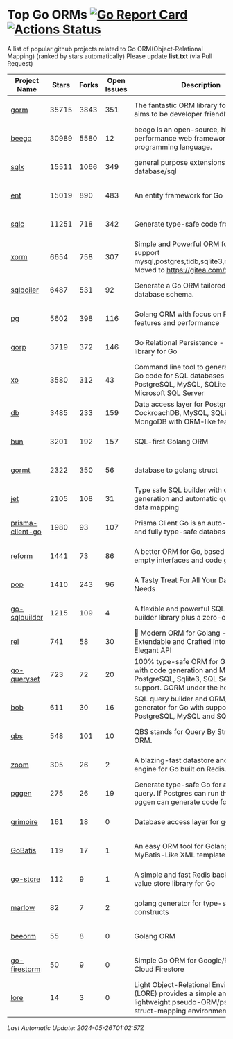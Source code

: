 # Top Go ORMs [![Go Report Card](https://goreportcard.com/badge/github.com/d-tsuji/awesome-go-orms)](https://goreportcard.com/report/github.com/d-tsuji/awesome-go-orms) [![Actions Status](https://github.com/d-tsuji/awesome-go-orms/workflows/CI/badge.svg)](https://github.com/d-tsuji/awesome-go-orms/actions)
A list of popular github projects related to Go ORM(Object-Relational Mapping) (ranked by stars automatically)
Please update **list.txt** (via Pull Request)

| Project Name | Stars | Forks | Open Issues | Description | Last Update |
| ------------ | ----- | ----- | ----------- | ----------- | ----------- |
| [gorm](https://github.com/go-gorm/gorm) | 35715 | 3843 | 351 | The fantastic ORM library for Golang, aims to be developer friendly | 2024-05-25 23:34:02 |
| [beego](https://github.com/beego/beego) | 30989 | 5580 | 12 | beego is an open-source, high-performance web framework for the Go programming language. | 2024-05-26 00:28:34 |
| [sqlx](https://github.com/jmoiron/sqlx) | 15511 | 1066 | 349 | general purpose extensions to golang's database/sql | 2024-05-25 15:37:55 |
| [ent](https://github.com/ent/ent) | 15019 | 890 | 483 | An entity framework for Go | 2024-05-25 21:41:13 |
| [sqlc](https://github.com/sqlc-dev/sqlc) | 11251 | 718 | 342 | Generate type-safe code from SQL | 2024-05-25 23:14:41 |
| [xorm](https://github.com/go-xorm/xorm) | 6654 | 758 | 307 | Simple and Powerful ORM for Go, support mysql,postgres,tidb,sqlite3,mssql,oracle, Moved to https://gitea.com/xorm/xorm | 2024-05-23 13:00:57 |
| [sqlboiler](https://github.com/volatiletech/sqlboiler) | 6487 | 531 | 92 | Generate a Go ORM tailored to your database schema. | 2024-05-25 20:42:53 |
| [pg](https://github.com/go-pg/pg) | 5602 | 398 | 116 | Golang ORM with focus on PostgreSQL features and performance | 2024-05-24 17:37:22 |
| [gorp](https://github.com/go-gorp/gorp) | 3719 | 372 | 146 | Go Relational Persistence - an ORM-ish library for Go | 2024-05-23 10:25:42 |
| [xo](https://github.com/xo/xo) | 3580 | 312 | 43 | Command line tool to generate idiomatic Go code for SQL databases supporting PostgreSQL, MySQL, SQLite, Oracle, and Microsoft SQL Server | 2024-05-25 13:19:14 |
| [db](https://github.com/upper/db) | 3485 | 233 | 159 | Data access layer for PostgreSQL, CockroachDB, MySQL, SQLite and MongoDB with ORM-like features. | 2024-05-18 07:19:50 |
| [bun](https://github.com/uptrace/bun) | 3201 | 192 | 157 | SQL-first Golang ORM | 2024-05-25 12:59:27 |
| [gormt](https://github.com/xxjwxc/gormt) | 2322 | 350 | 56 | database to golang struct | 2024-05-23 07:44:10 |
| [jet](https://github.com/go-jet/jet) | 2105 | 108 | 31 | Type safe SQL builder with code generation and automatic query result data mapping | 2024-05-24 22:52:21 |
| [prisma-client-go](https://github.com/steebchen/prisma-client-go) | 1980 | 93 | 107 | Prisma Client Go is an auto-generated and fully type-safe database client | 2024-05-26 00:42:23 |
| [reform](https://github.com/go-reform/reform) | 1441 | 73 | 86 | A better ORM for Go, based on non-empty interfaces and code generation. | 2024-05-23 13:04:11 |
| [pop](https://github.com/gobuffalo/pop) | 1410 | 243 | 96 | A Tasty Treat For All Your Database Needs | 2024-05-25 00:42:38 |
| [go-sqlbuilder](https://github.com/huandu/go-sqlbuilder) | 1215 | 109 | 4 | A flexible and powerful SQL string builder library plus a zero-config ORM. | 2024-05-25 11:41:14 |
| [rel](https://github.com/go-rel/rel) | 741 | 58 | 30 | :gem: Modern ORM for Golang - Testable, Extendable and Crafted Into a Clean and Elegant API | 2024-05-14 07:40:10 |
| [go-queryset](https://github.com/jirfag/go-queryset) | 723 | 72 | 20 | 100% type-safe ORM for Go (Golang) with code generation and MySQL, PostgreSQL, Sqlite3, SQL Server support. GORM under the hood. | 2024-05-17 06:51:58 |
| [bob](https://github.com/stephenafamo/bob) | 611 | 30 | 16 | SQL query builder and ORM/Factory generator for Go with support for PostgreSQL, MySQL and SQLite | 2024-05-25 22:58:18 |
| [qbs](https://github.com/coocood/qbs) | 548 | 101 | 10 | QBS stands for Query By Struct. A Go ORM. | 2024-05-23 13:06:26 |
| [zoom](https://github.com/albrow/zoom) | 305 | 26 | 2 | A blazing-fast datastore and querying engine for Go built on Redis. | 2024-02-21 06:22:12 |
| [pggen](https://github.com/jschaf/pggen) | 275 | 26 | 19 | Generate type-safe Go for any Postgres query. If Postgres can run the query, pggen can generate code for it. | 2024-05-23 14:57:25 |
| [grimoire](https://github.com/Fs02/grimoire) | 161 | 18 | 0 | Database access layer for golang | 2024-02-21 01:49:58 |
| [GoBatis](https://github.com/mei-rune/GoBatis) | 119 | 17 | 1 | An easy ORM tool for Golang, support MyBatis-Like XML template SQL | 2024-05-25 07:53:14 |
| [go-store](https://github.com/gosuri/go-store) | 112 | 9 | 1 | A simple and fast Redis backed key-value store library for Go | 2023-09-25 03:42:25 |
| [marlow](https://github.com/dadleyy/marlow) | 82 | 7 | 2 | golang generator for type-safe sql api constructs | 2024-01-25 13:28:04 |
| [beeorm](https://github.com/latolukasz/beeorm) | 55 | 8 | 0 | Golang ORM | 2024-01-09 19:00:44 |
| [go-firestorm](https://github.com/jschoedt/go-firestorm) | 50 | 9 | 0 | Simple Go ORM for Google/Firebase Cloud Firestore | 2024-05-24 08:10:04 |
| [lore](https://github.com/abrahambotros/lore) | 14 | 3 | 0 | Light Object-Relational Environment (LORE) provides a simple and lightweight pseudo-ORM/pseudo-struct-mapping environment for Go | 2023-09-25 08:03:17 |

*Last Automatic Update: 2024-05-26T01:02:57Z*
